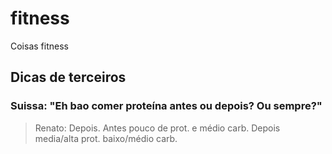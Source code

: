# fitness
Coisas fitness

## Dicas de terceiros

### Suissa: "Eh bao comer proteína antes ou depois? Ou sempre?"

> Renato: Depois. Antes pouco de prot. e médio carb. Depois media/alta prot. baixo/médio carb.